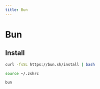 ```yaml
---
title: Bun
---
```


# Bun

## Install

```bash
curl -fsSL https://bun.sh/install | bash
```

```bash
source ~/.zshrc
```

```bash
bun
```
